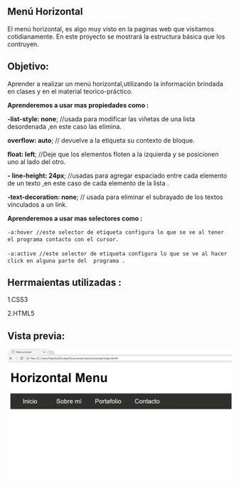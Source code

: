 Menú Horizontal
-----
El menú horizontal, es algo muy visto en la paginas web que visitamos cotidianamente.
En este proyecto se mostrará la estructura básica que los contruyen.

Objetivo:
-----
Aprender a realizar un menú horizontal,utilizando la información brindada en clases y en el material teorico-práctico.

**Aprenderemos a usar mas propiedades como :**

   **-list-style: none**; //usada para modificar las viñetas de una lista desordenada ,en este caso las elimina.

   **overflow: auto**; // devuelve a la etiqueta su contexto de bloque.

   **float: left**; //Deje que los elementos floten a la izquierda y  se posicionen uno al lado del otro.

   **- line-height: 24px**; //usadas para agregar espaciado entre cada elemento de un texto ,en este caso de cada elemento de la lista .

   **-text-decoration: none**; // usada para eliminar el subrayado de los textos vinculados a un link.

**Aprenderemos a usar mas selectores como :**

    -a:hover //este selector de etiqueta configura lo que se ve al tener el programa contacto con el cursor.

    -a:active //este selector de etiqueta configura lo que se ve al hacer click en alguna parte del  programa .


Herrmaientas utilizadas :
----
1.CSS3

2.HTML5

Vista previa:
----
![VISTAPROYECTO](https://raw.githubusercontent.com/NatalyCortez/menuhorizontal/master/assets/img/Captura.PNG)
